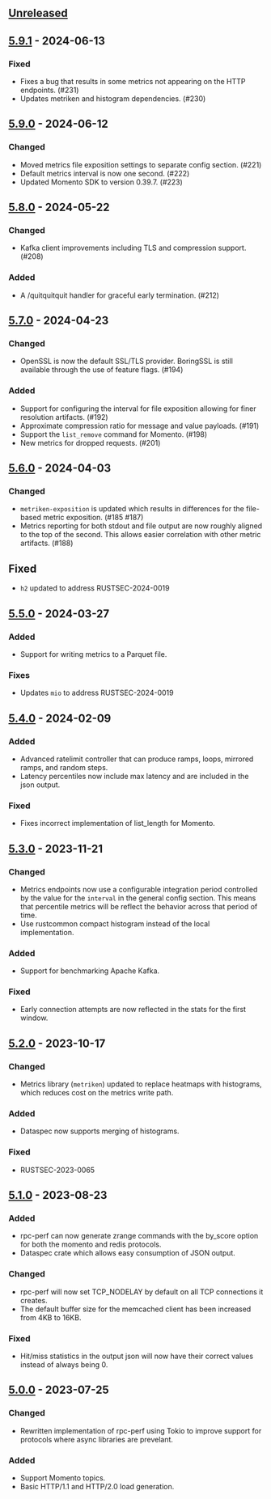 ## [Unreleased]

## [5.9.1] - 2024-06-13

### Fixed

- Fixes a bug that results in some metrics not appearing on the HTTP endpoints.
  (#231)
- Updates metriken and histogram dependencies. (#230)

## [5.9.0] - 2024-06-12

### Changed

- Moved metrics file exposition settings to separate config section. (#221)
- Default metrics interval is now one second. (#222)
- Updated Momento SDK to version 0.39.7. (#223)

## [5.8.0] - 2024-05-22

### Changed

- Kafka client improvements including TLS and compression support. (#208)

### Added

- A /quitquitquit handler for graceful early termination. (#212)

## [5.7.0] - 2024-04-23

### Changed

- OpenSSL is now the default SSL/TLS provider. BoringSSL is still available
  through the use of feature flags. (#194)

### Added

- Support for configuring the interval for file exposition allowing for finer
  resolution artifacts. (#192)
- Approximate compression ratio for message and value payloads. (#191)
- Support the `list_remove` command for Momento. (#198)
- New metrics for dropped requests. (#201)

## [5.6.0] - 2024-04-03

### Changed

- `metriken-exposition` is updated which results in differences for the
  file-based metric exposition. (#185 #187)
- Metrics reporting for both stdout and file output are now roughly aligned to
  the top of the second. This allows easier correlation with other metric
  artifacts. (#188)

## Fixed

- `h2` updated to address RUSTSEC-2024-0019

## [5.5.0] - 2024-03-27

### Added

- Support for writing metrics to a Parquet file.

### Fixes

- Updates `mio` to address RUSTSEC-2024-0019

## [5.4.0] - 2024-02-09

### Added

- Advanced ratelimit controller that can produce ramps, loops, mirrored ramps,
  and random steps.
- Latency percentiles now include max latency and are included in the json
  output.

### Fixed

- Fixes incorrect implementation of list_length for Momento.

## [5.3.0] - 2023-11-21

### Changed

- Metrics endpoints now use a configurable integration period controlled by the
  value for the `interval` in the general config section. This means that
  percentile metrics will be reflect the behavior across that period of time.
- Use rustcommon compact histogram instead of the local implementation.

### Added

- Support for benchmarking Apache Kafka.

### Fixed

- Early connection attempts are now reflected in the stats for the first window.

## [5.2.0] - 2023-10-17

### Changed

- Metrics library (`metriken`) updated to replace heatmaps with histograms,
  which reduces cost on the metrics write path.

### Added

- Dataspec now supports merging of histograms.

### Fixed

- RUSTSEC-2023-0065

## [5.1.0] - 2023-08-23

### Added

- rpc-perf can now generate zrange commands with the by_score option for both
  the momento and redis protocols.
- Dataspec crate which allows easy consumption of JSON output.

### Changed

- rpc-perf will now set TCP_NODELAY by default on all TCP connections it
  creates.
- The default buffer size for the memcached client has been increased from 4KB
  to 16KB.

### Fixed

- Hit/miss statistics in the output json will now have their correct values
  instead of always being 0.

## [5.0.0] - 2023-07-25

### Changed

- Rewritten implementation of rpc-perf using Tokio to improve support for
  protocols where async libraries are prevelant.

### Added

- Support Momento topics.
- Basic HTTP/1.1 and HTTP/2.0 load generation.

[unreleased]: https://github.com/iopsystems/rpc-perf/compare/v5.9.1...HEAD/
[5.9.1]: https://github.com/iopsystems/rezolus/compare/v5.9.0...v5.9.1
[5.9.0]: https://github.com/iopsystems/rezolus/compare/v5.8.0...v5.9.0
[5.8.0]: https://github.com/iopsystems/rezolus/compare/v5.7.0...v5.8.0
[5.7.0]: https://github.com/iopsystems/rezolus/compare/v5.6.0...v5.7.0
[5.6.0]: https://github.com/iopsystems/rezolus/compare/v5.5.0...v5.6.0
[5.5.0]: https://github.com/iopsystems/rezolus/compare/v5.4.0...v5.5.0
[5.4.0]: https://github.com/iopsystems/rezolus/compare/v5.3.0...v5.4.0
[5.3.0]: https://github.com/iopsystems/rezolus/compare/v5.2.0...v5.3.0
[5.2.0]: https://github.com/iopsystems/rezolus/compare/v5.1.0...v5.2.0
[5.1.0]: https://github.com/iopsystems/rezolus/compare/v5.0.0...v5.1.0
[5.0.0]: https://github.com/iopsystems/rezolus/releases/tag/v5.0.0
